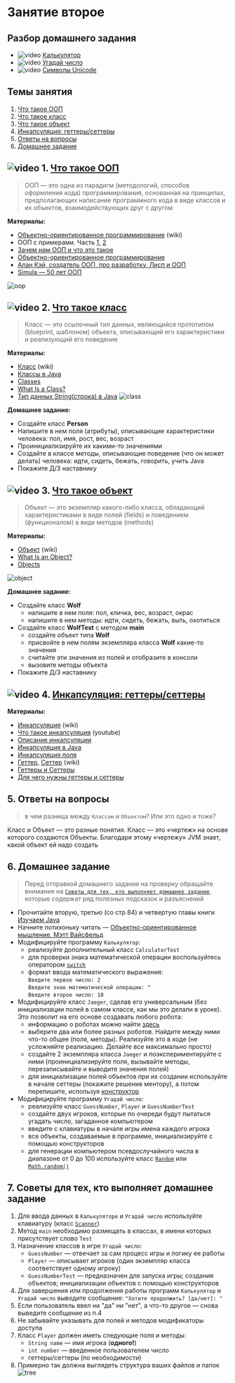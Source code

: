 # Занятие второе

## Разбор домашнего задания
- ![video](https://user-images.githubusercontent.com/29703461/39678117-3f25b246-518f-11e8-8be8-ca85ac4f4e29.png) [Калькулятор](https://drive.google.com/file/d/1VXg-RlS-DprXOjbH8s5FieOUga_PCzBZ/view?usp=sharing)
- ![video](https://user-images.githubusercontent.com/29703461/39678117-3f25b246-518f-11e8-8be8-ca85ac4f4e29.png) [Угадай число](https://drive.google.com/file/d/1XFSXQuUchrwD7aNsUQKjxvRtKNy1_wkx/view?usp=sharing)
- ![video](https://user-images.githubusercontent.com/29703461/39678117-3f25b246-518f-11e8-8be8-ca85ac4f4e29.png) [Символы Unicode](https://drive.google.com/file/d/1CSYppASCuuIGUm9SBVCDR0d4nodhLqFq/view?usp=sharing)

## Темы занятия
1. [Что такое ООП](#1)
1. [Что такое класс](#2)
1. [Что такое объект](#3)
1. [Инкапсуляция: геттеры/сеттеры](#4)
1. [Ответы на вопросы](#5)
1. [Домашнее задание](#6)

## ![video](https://cloud.githubusercontent.com/assets/13649199/13672715/06dbc6ce-e6e7-11e5-81a9-04fbddb9e488.png) 1. <a name="1">[Что такое ООП](https://drive.google.com/file/d/1Jsfz5Ygb5Ct1in7MTcNV3wSsx_30D5h3/view?usp=sharing)</a>

>ООП — это одна из парадигм (методологий, способов оформления кода) программирования, основанная на принципах, предполагающих написание программного кода в виде классов и их объектов, взаимодействующих друг с другом

**Материалы:**
- [Объектно-ориентированное программирование](https://ru.wikipedia.org/wiki/Объектно-ориентированное_программирование) (wiki)
- ООП с примерами. Часть [1](https://habr.com/post/87119/), [2](https://habr.com/post/87205/)
- [Зачем нам ООП и что это такое](https://habr.com/post/148015/)
- [Объектно-ориентированное программирование](http://info.javarush.ru/translation/2016/01/28/Объектно-ориентированное-программирование-перевод-статьи-.html)
- [Алан Кэй, создатель ООП, про разработку, Лисп и ООП](https://habr.com/company/hexlet/blog/303754/)
- [Simula — 50 лет ООП](https://habr.com/post/345944/)

![oop](https://user-images.githubusercontent.com/29703461/39483340-b3a50496-4d7a-11e8-8e02-42a8d63de02d.jpg)

## ![video](https://cloud.githubusercontent.com/assets/13649199/13672715/06dbc6ce-e6e7-11e5-81a9-04fbddb9e488.png) 2. <a name="2">[Что такое класс](https://drive.google.com/file/d/1AjEL8wuTK6BbiMWB2hhi_Cx6_m7NMrD1/view?usp=sharing)</a>

>Класс — это ссылочный тип данных, являющийся прототипом (blueprint, шаблоном) объекта, описывающий его характеристики и реализующий его поведение

**Материалы:**
- [Класс](https://ru.wikipedia.org/wiki/Класс_(программирование)) (wiki)
- [Классы в Java](https://vertex-academy.com/tutorials/ru/klassy-v-java)
- [Classes](https://docs.oracle.com/javase/tutorial/java/javaOO/classes.html)
- [What Is a Class?](https://docs.oracle.com/javase/tutorial/java/concepts/class.html)
- [Тип данных String(строка) в Java](https://habr.com/post/260767)
![class](https://user-images.githubusercontent.com/29703461/39529699-f6e7e736-4e2f-11e8-8c80-8686cfd56a2e.png)

**Домашнее задание:**
- Создайте класс **Person**
- Напишите в нем поля (атрибуты), описывающие характеристики человека: пол, имя, рост, вес, возраст
- Проинициализируйте их какими-то значениями
- Создайте в классе методы, описывающие поведение (что он может делать) человека: идти, сидеть, бежать, говорить, учить Java
- Покажите Д/З наставнику

## ![video](https://cloud.githubusercontent.com/assets/13649199/13672715/06dbc6ce-e6e7-11e5-81a9-04fbddb9e488.png) 3. <a name="3">[Что такое объект](https://drive.google.com/file/d/1hJCGeVRy-4mTTkViK219JzfLKbwLze66/view?usp=sharing)</a>

>Объект — это экземпляр какого-либо класса, обладающий характеристиками в виде полей (fields) и поведением (функционалом) в виде методов (methods)

**Материалы:**
- [Объект](https://ru.wikipedia.org/wiki/Объект_(программирование)) (wiki)
- [What Is an Object?](https://docs.oracle.com/javase/tutorial/java/concepts/object.html)
- [Objects](https://docs.oracle.com/javase/tutorial/java/javaOO/objects.html)

![object](https://user-images.githubusercontent.com/29703461/39529416-4e58a1e6-4e2f-11e8-9a37-029871ea096a.png)

**Домашнее задание:**
- Создайте класс **Wolf**
   - напишите в нем поля: пол, кличка, вес, возраст, окрас
   - напишите в нем методы: идти, сидеть, бежать, выть, охотиться
- Создайте класс **WolfTest** с методом **main**
  - создайте объект типа **Wolf**
  - присвойте в нем полям экземпляра класса **Wolf** какие-то значения
  - считайте эти значения из полей и отобразите в консоли
  - вызовите методы объекта
- Покажите Д/З наставнику

## ![video](https://cloud.githubusercontent.com/assets/13649199/13672715/06dbc6ce-e6e7-11e5-81a9-04fbddb9e488.png) 4. <a name="4">[Инкапсуляция: геттеры/сеттеры](https://drive.google.com/file/d/1GWI8rJS6Xwbhz512R4ohdN3b0UKYnnm1/view?usp=sharing)</a>

**Материалы:**
- [Инкапсуляция](https://ru.wikipedia.org/wiki/Инкапсуляция_(программирование)) (wiki)
- [Что такое инкапсуляция](https://www.youtube.com/watch?v=nyFQvgrkoXY) (youtube)
- [Описание инкапсуляции](https://github.com/ichimax/Java-Interview-Questions/blob/master/Questions/1.%20OOP.md#Что-такое-инкапсуляция)
- [Инкапсуляция в Java](https://vertex-academy.com/tutorials/ru/inkapsulyaciya-java/)
- [Инкапсуляция поля](https://refactoring.guru/ru/encapsulate-field)
- [Геттер](https://ru.wikipedia.org/wiki/Геттер_(программирование)), [Сеттер](https://ru.wikipedia.org/wiki/Setter) (wiki)
- [Геттеры и Сеттеры](https://vertex-academy.com/tutorials/ru/gettery-i-settery/)
- [Для чего нужны геттеры и сеттеры](https://javatalks.ru/topics/38059)

## 5. <a name="5"> Ответы на вопросы</a>
> в чем разница между `Классом` и `Объектом`? Или это одно и тоже?

Класс и Объект — это разные понятия. Класс — это «чертеж» на основе которого создаются Объекты. Благодаря этому «чертежу» JVM знает, какой объект ей надо создать

## 6. <a name="6">Домашнее задание</a>

> Перед отправкой домашнего задания на проверку обращайте внимание на [`Советы для тех, кто выполняет домашнее задание`](https://github.com/ichimax/startjava/blob/master/lesson%202.md#7-советы-для-тех-кто-выполняет-домашнее-задание), которые содержат ряд полезных подсказок и разъяснений
- Прочитайте вторую, третью (со стр 84) и четвертую главы книги [Изучаем Java](https://www.ozon.ru/context/detail/id/7821666/)
- Начните потихоньку читать — [Объектно-ориентированное мышление. Мэтт Вайсфельд](https://www.ozon.ru/context/detail/id/26036833/)
- Модифицируйте программу `Калькулятор`:
  - реализуйте дополнительный класс `CalculatorTest`
  - для проверки знака математической операции воспользуйтесь оператором [`switch`](https://docs.oracle.com/javase/tutorial/java/nutsandbolts/switch.html)
  -  формат ввода математического выражения:  
    `Введите первое число: 2`   
    `Введите знак математической операции: ^`  
    `Введите второе число: 10`
- Модифицируйте класс `Jaeger`, сделав его универсальным (без инициализации полей в самом классе, как мы это делали в уроке). Это позволит на его основе создавать любого робота:
  - информацию о роботах можно найти [здесь](http://pacificrim.wikia.com/wiki/Category:Jaegers)
  - выберите два или более разных роботов. Найдите между ними что-то общее (поля, методы). Реализуйте это в коде (не усложняйте реализацию. Делайте все максимально просто)
  - создайте 2 экземпляра класса `Jaeger` и поэкспериментируйте с ними (проинициализируйте поля, вызывайте методы, перезаписывайте и выводите значения полей)
  - для инициализации полей объектов при их создании используйте в начале сеттеры (покажите решение ментору), а потом перепишите, используя [конструктор](https://vertex-academy.com/tutorials/ru/konstruktory-slovo-v-java/)
- Модифицируйте программу `Угадай число`:
  - реализуйте класс `GuessNumber`, `Player` и `GuessNumberTest`
  - создайте двух игроков, которые по очереди будут пытаться угадать число, загаданное компьютером
  - введите с клавиатуры в начале игры имена каждого игрока
  - все объекты, создаваемые в программе, инициализируйте с помощью конструкторов
  - для генерации компьютером псевдослучайного числа в диапазоне от 0 до 100 используйте класс [`Random`](https://www.journaldev.com/17111/java-random) или [`Math.random()`](https://vertex-academy.com/tutorials/ru/generaciya-sluchajnyx-chisel-v-java)
  
 ## 7. <a name="7">Советы для тех, кто выполняет домашнее задание</a> 
 1. Для ввода данных в `Калькуляторе` и `Угадай число` используйте клавиатуру (класс [`Scanner`](https://vertex-academy.com/tutorials/ru/rabota-so-skannerom-v-java/))
 1. Метод `main` необходимо размещать в классах, в имени которых присутствует слово `Test`
 1. Назначение классов в игре `Угадай число`:
    - `GuessNumber` — отвечает за сам процесс игры и логику ее работы
    - `Player` — описывает игроков (один экземпляр класса соответствует одному игроку)
    - `GuessNumberTest` — предназначен для запуска игры; создания объектов; инициализации объектов с помощью конструкторов
 1. Для завершения или продолжения работы программ `Калькулятор` и `Угадай число` выводите сообщение: `"Хотите продолжить? [да/нет]: "`
 1. Если пользователь ввел ни "да" ни "нет", а что-то другое — снова выведите сообщение из п.4
 1. Не забывайте указывать для полей и методов модификаторы доступа
 1. Класс `Player` должен иметь следующие поля и методы:
    - `String name` — имя игрока (**одного!**)
    - `int number` — введенное пользователем число
    - геттеры/сеттеры (по необходимости)    
 1. Примерно так должна выглядеть структура ваших файлов и папок
 ![tree](https://user-images.githubusercontent.com/29703461/40511256-c839671e-5fa7-11e8-820d-6e5534c4ac7f.png)

